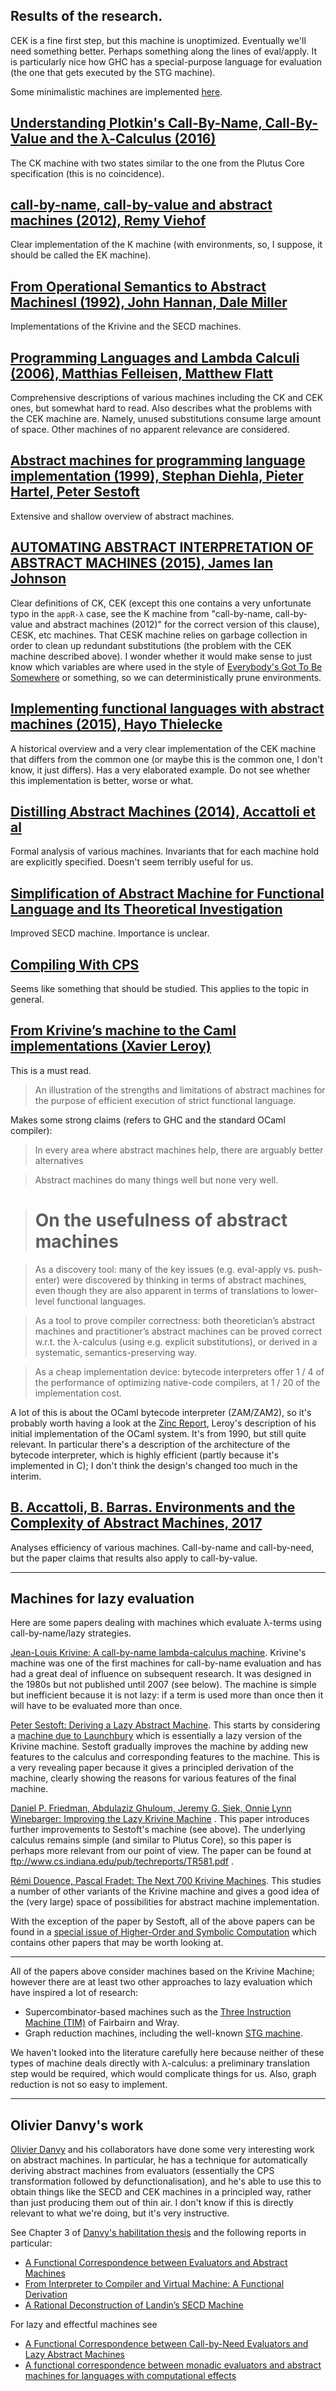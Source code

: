 ## Results of the research.

CEK is a fine first step, but this machine is unoptimized. Eventually we'll need something better. Perhaps something along the lines of eval/apply. It is particularly nice how GHC has a special-purpose language for evaluation (the one that gets executed by the STG machine).

Some minimalistic machines are implemented [here](https://gist.github.com/effectfully/f742e2f846e03a2e2fd62765b642d515).

## [Understanding Plotkin's Call-By-Name, Call-By-Value and the λ-Calculus (2016)](http://languagengine.co/blog/plotkin-cbn-cbv/)
The CK machine with two states similar to the one from the Plutus Core specification (this is no coincidence).

## [call-by-name, call-by-value and abstract machines (2012), Remy Viehof](https://www.ru.nl/publish/pages/769526/cbn_cbv_and_ams_remyviehoff.pdf)
Clear implementation of the K machine (with environments, so, I suppose, it should be called the EK machine).

## [From Operational Semantics to Abstract Machinesl (1992), John Hannan, Dale Miller](http://www.lix.polytechnique.fr/~dale/papers/mscs92.pdf)
Implementations of the Krivine and the SECD machines.

## [Programming Languages and Lambda Calculi (2006), Matthias Felleisen, Matthew Flatt](http://ecee.colorado.edu/ecen5533/fall11/reading/pllc.pdf)
Comprehensive descriptions of various machines including the CK and CEK ones, but somewhat hard to read. Also describes what the problems with the CEK machine are. Namely, unused substitutions consume large amount of space. Other machines of no apparent relevance are considered.

## [Abstract machines for programming language implementation (1999), Stephan Diehla, Pieter Hartel, Peter Sestoft](http://www.inf.ed.ac.uk/teaching/courses/lsi/diehl_abstract_machines.pdf)
Extensive and shallow overview of abstract machines.

## [AUTOMATING ABSTRACT INTERPRETATION OF ABSTRACT MACHINES (2015), James Ian Johnson](https://arxiv.org/pdf/1504.08033.pdf)
Clear definitions of CK, CEK (except this one contains a very unfortunate typo in the `appR-λ` case, see the K machine from "call-by-name, call-by-value and abstract machines (2012)" for the correct version of this clause), CESK, etc machines. That CESK machine relies on garbage collection in order to clean up redundant substitutions (the problem with the CEK machine described above). I wonder whether it would make sense to just know which variables are where used in the style of [Everybody's Got To Be Somewhere](https://github.com/pigworker/EGTBS/blob/master/EGTBS.pdf) or something, so we can deterministically prune environments.

## [Implementing functional languages with abstract machines (2015), Hayo Thielecke](https://www.cs.bham.ac.uk/~hxt/2015/compilers/compiling-functional.pdf)
A historical overview and a very clear implementation of the CEK machine that differs from the common one (or maybe this is the common one, I don't know, it just differs). Has a very elaborated example. Do not see whether this implementation is better, worse or what.

## [Distilling Abstract Machines (2014), Accattoli et al](https://lipn.univ-paris13.fr/~mazza/papers/DistillingAbstractMachines-ICFP2014.pdf)
Formal analysis of various machines. Invariants that for each machine hold are explicitly specified. Doesn't seem terribly useful for us.

## [Simplification of Abstract Machine for Functional Language and Its Theoretical Investigation](http://www.jsoftware.us/vol10/97-CA010.pdf)
Improved SECD machine. Importance is unclear.

## [Compiling With CPS](https://jozefg.bitbucket.io/posts/2015-04-30-cps.html)
Seems like something that should be studied. This applies to the topic in general.

## [From Krivine’s machine to the Caml implementations (Xavier Leroy)](https://xavierleroy.org/talks/zam-kazam05.pdf)
This is a must read.

> An illustration of the strengths and limitations of abstract machines for the purpose of efficient execution of strict functional language.

Makes some strong claims (refers to GHC and the standard OCaml compiler):

> In every area where abstract machines help, there are arguably better alternatives

> Abstract machines do many things well but none very well.

> # On the usefulness of abstract machines

> As a discovery tool: many of the key issues (e.g. eval-apply vs. push-enter) were discovered by thinking in terms of abstract machines, even though they are also apparent in terms of translations to lower-level functional languages.

> As a tool to prove compiler correctness: both theoretician’s abstract machines and practitioner’s abstract machines can be proved correct w.r.t. the λ-calculus (using e.g. explicit substitutions), or derived in a systematic, semantics-preserving way.

> As a cheap implementation device: bytecode interpreters offer 1 / 4 of the performance of optimizing native-code compilers, at 1 / 20 of the implementation cost.

A lot of this is about the OCaml bytecode interpreter (ZAM/ZAM2), so
it's probably worth having a look at the 
[Zinc Report](https://xavierleroy.org/bibrefs/Leroy-ZINC.html), Leroy's
description of his initial implementation of the OCaml system.  It's
from 1990, but still quite relevant. In particular there's a
description of the architecture of the bytecode interpreter, which is highly efficient (partly because it's implemented in C); I don't think
the design's changed too much in the interim.

## [B. Accattoli, B. Barras. Environments and the Complexity of Abstract Machines, 2017](https://sites.google.com/site/beniaminoaccattoli/Accattoli%2C%20Barras%20-%20Environments%20and%20the%20Complexity%20of%20Abstract%20Machines.pdf?attredirects=0)
Analyses efficiency of various machines. Call-by-name and call-by-need, but the paper claims that results also apply to call-by-value.

----

## Machines for lazy evaluation
Here are some papers dealing with machines which evaluate &lambda;-terms using call-by-name/lazy strategies.

[Jean-Louis Krivine: A call-by-name lambda-calculus machine](https://www.irif.fr/~krivine/articles/lazymach.pdf).
Krivine's machine was one of the first machines for call-by-name evaluation and 
has had a great deal of influence on subsequent research.  It was designed in the 1980s
but not published until 2007 (see below). The machine is simple but inefficient 
because it is not lazy: if a term is used more than once then it will have to be 
evaluated more than once.

[Peter Sestoft: Deriving a Lazy Abstract Machine](http://citeseerx.ist.psu.edu/viewdoc/summary?doi=10.1.1.50.4314).
This starts by considering a [machine due to Launchbury](https://www.researchgate.net/publication/2639371_A_Natural_Semantics_for_Lazy_Evaluation)
which is essentially a lazy version of the Krivine machine.  Sestoft gradually improves the
machine by adding new features to the calculus and corresponding features to the machine.
This is a very revealing paper because it gives a principled derivation of the machine, clearly showing
the reasons for various features of the final machine.

[Daniel P. Friedman, Abdulaziz Ghuloum, Jeremy G. Siek, Onnie Lynn Winebarger: Improving the Lazy Krivine Machine](ftp://www.cs.indiana.edu/pub/techreports/TR581.pdf) .
This paper introduces further improvements to Sestoft's machine (see above). The underlying
calculus remains simple (and similar to Plutus Core), so this paper is perhaps more relevant 
from our point of view.  The paper can be found at ftp://www.cs.indiana.edu/pub/techreports/TR581.pdf .

[Rémi Douence,  Pascal Fradet:  The Next 700 Krivine Machines](https://hal.inria.fr/inria-00000940).
This studies a number of other variants of the Krivine machine and gives a good idea of the
(very large) space of possibilities for abstract machine implementation.

With the exception of the paper by Sestoft, all of the above papers can be found in
a [special issue of Higher-Order and Symbolic Computation](https://dl.acm.org/citation.cfm?id=1325146&picked=prox) 
which contains other papers that may be worth looking at.
<!---HOSC,  Volume 20 Issue 3, September 2007 --->

----

All of the papers above consider machines based on the Krivine Machine; however there are at least two
other approaches to lazy evaluation which have inspired a lot of research: 
*  Supercombinator-based machines such as the [Three Instruction Machine (TIM)](https://pdfs.semanticscholar.org/a19d/894a2290e2eddca59dd0598c00c5c7dd6793.pdf) of Fairbairn and Wray.
* Graph reduction machines, including the well-known [STG machine](https://www.microsoft.com/en-us/research/wp.../04/spineless-tagless-gmachine.pdf).

We haven't looked into the literature carefully here because neither of these types of machine
deals directly with &lambda;-calculus: a preliminary translation step would be required, which 
would complicate things for us. Also, graph reduction is not so easy to implement.

----

## Olivier Danvy's work

[Olivier Danvy](https://www.yale-nus.edu.sg/about/faculty/olivier-danvy/) 
and his collaborators have done some very interesting work on abstract machines.  In particular,
he has a technique for automatically deriving abstract machines from
evaluators (essentially the CPS transformation followed by defunctionalisation), and he's able to use this to obtain things like the SECD and CEK machines in a 
principled way, rather than just producing them out of thin air.  I don't know if this is directly relevant to what we're doing, but it's 
very instructive.  

See Chapter 3 of 
[Danvy's habilitation thesis](http://www.brics.dk/~danvy/DSc/00_dissertation.pdf)
and the following reports in particular:

* [A Functional Correspondence between Evaluators and Abstract Machines](http://www.brics.dk/RS/03/13/index.html)
* [From Interpreter to Compiler and Virtual Machine: A Functional Derivation](http://www.brics.dk/RS/03/14/index.html)
* [A Rational Deconstruction of Landin’s SECD Machine](http://www.brics.dk/RS/03/33/)

For lazy and effectful machines see

* [A Functional Correspondence between Call-by-Need Evaluators and Lazy Abstract Machines](http://citeseerx.ist.psu.edu/viewdoc/summary?doi=10.1.1.59.7417)
* [A functional correspondence between monadic evaluators and abstract machines for languages with computational effects](http://citeseerx.ist.psu.edu/viewdoc/summary?doi=10.1.1.100.4883)
